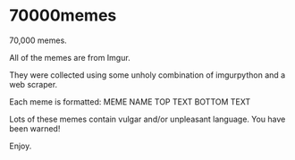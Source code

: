 # 70000memes

70,000 memes. 

All of the memes are from Imgur. 

They were collected using some unholy combination of imgurpython and a web scraper.

Each meme is formatted:
MEME NAME
TOP TEXT
BOTTOM TEXT

Lots of these memes contain vulgar and/or unpleasant language. You have been warned!

Enjoy.
